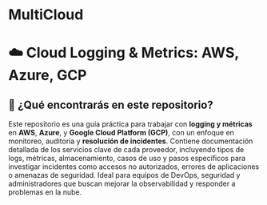 # MultiCloud

# ☁️ Cloud Logging & Metrics: AWS, Azure, GCP

## 📖 ¿Qué encontrarás en este repositorio?

Este repositorio es una guía práctica para trabajar con **logging y métricas** en **AWS**, **Azure**, y **Google Cloud Platform (GCP)**, con un enfoque en monitoreo, auditoría y **resolución de incidentes**. Contiene documentación detallada de los servicios clave de cada proveedor, incluyendo tipos de logs, métricas, almacenamiento, casos de uso y pasos específicos para investigar incidentes como accesos no autorizados, errores de aplicaciones o amenazas de seguridad. Ideal para equipos de DevOps, seguridad y administradores que buscan mejorar la observabilidad y responder a problemas en la nube.
